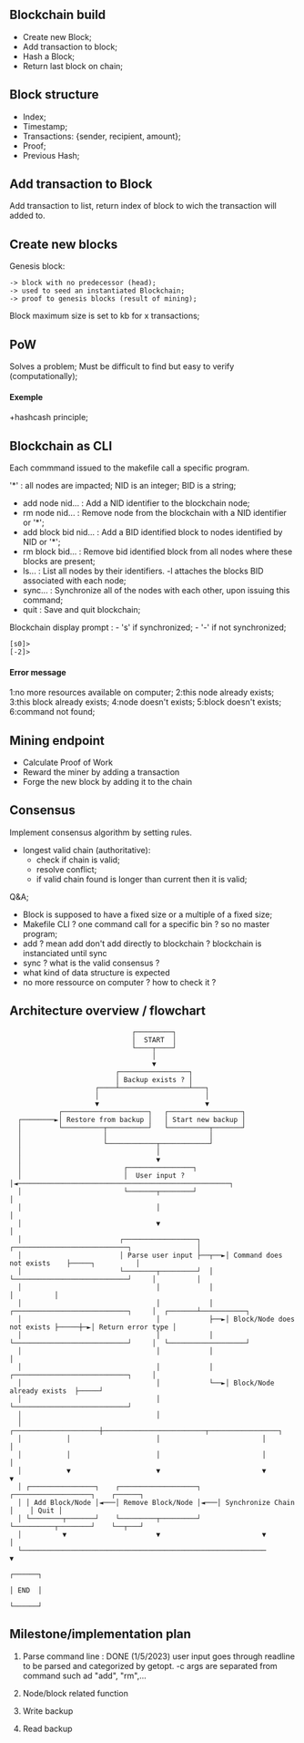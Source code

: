 ## Blockchain build
- Create new Block;
- Add transaction to block;
- Hash a Block;
- Return last block on chain;

 ## Block structure

- Index;
- Timestamp;
- Transactions: {sender, recipient, amount};
- Proof;
- Previous Hash;

## Add transaction to Block

Add transaction to list, return index of block to wich the transaction will added to.

## Create new blocks

Genesis block:

    -> block with no predecessor (head);
    -> used to seed an instantiated Blockchain;
    -> proof to genesis blocks (result of mining);

Block maximum size is set to kb for x transactions;


## PoW

Solves a problem;
Must be difficult to find but easy to verify (computationally);

#### Exemple

+hashcash principle;


## Blockchain as CLI


Each commmand issued to the makefile call a specific program.

 '*' : all nodes are impacted;
 NID is an integer;
 BID is a string;

 - add node nid... :       Add a NID identifier to the blockchain node;
 - rm node nid...  :       Remove node from the blockchain with a NID identifier or '*';
 - add block bid nid... :  Add a BID identified block to nodes identified by NID or '*';
 - rm block bid... :       Remove bid identified block from all nodes where these blocks are present;
 - ls... :                 List all nodes by their identifiers. -l attaches the blocks BID associated with each node;
 - sync... :               Synchronize all of the nodes with each other, upon issuing this command;
 - quit :                  Save and quit blockchain;

Blockchain display prompt :
    - 's' if synchronized;
    - '-' if not synchronized;

```
[s0]>
[-2]>
```
#### Error message

1:no more resources available on computer;
2:this node already exists;
3:this block already exists;
4:node doesn't exists;
5:block doesn't exists;
6:command not found;


## Mining endpoint

- Calculate Proof of Work
- Reward the miner by adding a transaction
- Forge the new block by adding it to the chain


## Consensus

Implement consensus algorithm by setting rules.
- longest valid chain (authoritative):
    - check if chain is valid;
    - resolve conflict;
    - if valid chain found is longer than current then it is valid;

Q&A;

- Block is supposed to have a fixed size or a multiple of a fixed size;
- Makefile CLI ? one command call for a specific bin ? so no master program;
- add ? mean add don't add directly to blockchain ? blockchain is instanciated until sync 
- sync ? what is the valid consensus ? 
- what kind of data structure is expected   
- no more ressource on computer ? how to check it ? 


## Architecture overview / flowchart

```
                              ┌─────────┐
                              │  START  │
                              └────┬────┘
                                   │
                                   ▼
                          ┌─────────────────┐
                          │ Backup exists ? │
                     ┌────┴─────────────────┴───┐
                     │                          │
                     ▼                          ▼
            ┌─────────────────────┐   ┌──────────────────┐
  ┌────────►│ Restore from backup │   │ Start new backup │
  │         └──────────┬──────────┘   └──────────┬───────┘
  │                    │                         │
  │                    └────────────┬────────────┘
  │                                 │
  │                                 ▼
  │                         ┌────────────────┐
  │                         │  User input ?  │◄────────────────────────────────────────────────────┐
  │                         └───────┬────────┘                                                     │
  │                                 │                                                              │
  │                                 ▼                                                              │
  │                        ┌──────────────────┐      ┌────────────────────────────┐                │
  │                        │ Parse user input ├──┬──►│ Command does not exists    ├─────┐          │
  │                        └────────┬─────────┘  │   └────────────────────────────┘     │          │
  │                                 │            │                                      │          │
  │                                 │            │   ┌────────────────────────────┐     │  ┌───────┴───────────┐
  │                                 │            ├──►│ Block/Node does not exists ├─────┼─►│ Return error type │
  │                                 │            │   └────────────────────────────┘     │  └───────────────────┘
  │                                 │            │                                      │
  │                                 │            │   ┌────────────────────────────┐     │
  │                                 │            └──►│ Block/Node already exists  ├─────┘
  │                                 │                └────────────────────────────┘
  │                                 │
  │           ┌─────────────────────┼─────────────────────────┬─────────────────┐
  │           │                     │                         │                 │
  │           │                     │                         │                 │
  │           ▼                     ▼                         ▼                 ▼
  │ ┌────────────────┐    ┌───────────────────┐    ┌───────────────────┐    ┌──────┐
  │ │ Add Block/Node │◄───│ Remove Block/Node │◄───│ Synchronize Chain │    │ Quit │
  │ └────────┬───────┘    └─────────┬─────────┘    └──────────┬────────┘    └──┬───┘
  │          ▼                      ▼                         ▼                │
  └────────────────────────────────────────────────────────────                ▼
                                                                            ┌──────┐
                                                                            │ END  │
                                                                            └──────┘
```

## Milestone/implementation plan

1. Parse command line : DONE (1/5/2023)
    user input goes through readline to be parsed and categorized by getopt. 
    -c args are separated from command such ad "add", "rm",...
2. Node/block related function
    
3. Write backup
4. Read backup